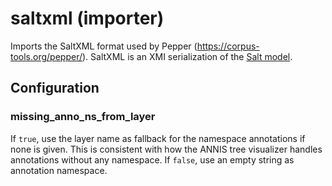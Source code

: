 # saltxml (importer)

Imports the SaltXML format used by Pepper (<https://corpus-tools.org/pepper/>).
SaltXML is an XMI serialization of the [Salt model](https://raw.githubusercontent.com/korpling/salt/master/gh-site/doc/salt_modelGuide.pdf).

## Configuration

###  missing_anno_ns_from_layer

If `true`, use the layer name as fallback for the namespace annotations
if none is given. This is consistent with how the ANNIS tree visualizer
handles annotations without any namespace. If `false`, use an empty
string as annotation namespace.


